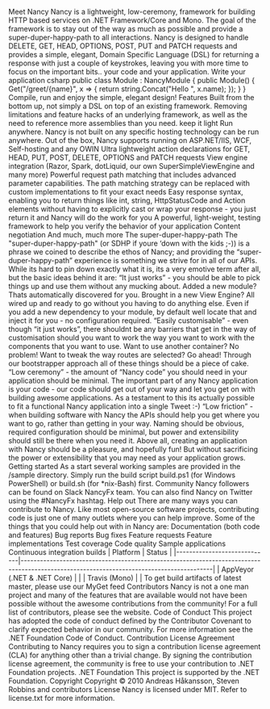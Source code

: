 Meet Nancy Nancy is a lightweight, low-ceremony, framework for building HTTP based services on .NET Framework/Core and Mono. The goal of the framework is to stay out of the way as much as possible and provide a super-duper-happy-path to all interactions. Nancy is designed to handle DELETE, GET, HEAD, OPTIONS, POST, PUT and PATCH requests and provides a simple, elegant, Domain Specific Language (DSL) for returning a response with just a couple of keystrokes, leaving you with more time to focus on the important bits.. your code and your application. Write your application csharp public class Module : NancyModule { public Module() { Get("/greet/{name}", x => { return string.Concat("Hello ", x.name); }); } } Compile, run and enjoy the simple, elegant design! Features Built from the bottom up, not simply a DSL on top of an existing framework. Removing limitations and feature hacks of an underlying framework, as well as the need to reference more assemblies than you need. keep it light Run anywhere. Nancy is not built on any specific hosting technology can be run anywhere. Out of the box, Nancy supports running on ASP.NET/IIS, WCF, Self-hosting and any OWIN Ultra lightweight action declarations for GET, HEAD, PUT, POST, DELETE, OPTIONS and PATCH requests View engine integration (Razor, Spark, dotLiquid, our own SuperSimpleViewEngine and many more) Powerful request path matching that includes advanced parameter capabilities. The path matching strategy can be replaced with custom implementations to fit your exact needs Easy response syntax, enabling you to return things like int, string, HttpStatusCode and Action elements without having to explicitly cast or wrap your response - you just return it and Nancy will do the work for you A powerful, light-weight, testing framework to help you verify the behavior of your application Content negotiation And much, much more The super-duper-happy-path The "super-duper-happy-path" (or SDHP if youre ‘down with the kids ;-)) is a phrase we coined to describe the ethos of Nancy; and providing the “super-duper-happy-path” experience is something we strive for in all of our APIs. While its hard to pin down exactly what it is, its a very emotive term after all, but the basic ideas behind it are: “It just works” - you should be able to pick things up and use them without any mucking about. Added a new module? Thats automatically discovered for you. Brought in a new View Engine? All wired up and ready to go without you having to do anything else. Even if you add a new dependency to your module, by default well locate that and inject it for you - no configuration required. “Easily customisable” - even though “it just works”, there shouldnt be any barriers that get in the way of customisation should you want to work the way you want to work with the components that you want to use. Want to use another container? No problem! Want to tweak the way routes are selected? Go ahead! Through our bootstrapper approach all of these things should be a piece of cake. “Low ceremony” - the amount of “Nancy code” you should need in your application should be minimal. The important part of any Nancy application is your code - our code should get out of your way and let you get on with building awesome applications. As a testament to this its actually possible to fit a functional Nancy application into a single Tweet :-) “Low friction” - when building software with Nancy the APIs should help you get where you want to go, rather than getting in your way. Naming should be obvious, required configuration should be minimal, but power and extensibility should still be there when you need it. Above all, creating an application with Nancy should be a pleasure, and hopefully fun! But without sacrificing the power or extensibility that you may need as your application grows. Getting started As a start several working samples are provided in the /sample directory. Simply run the build script build.ps1 (for Windows PowerShell) or build.sh (for *nix-Bash) first. Community Nancy followers can be found on Slack NancyFx team. You can also find Nancy on Twitter using the #NancyFx hashtag. Help out There are many ways you can contribute to Nancy. Like most open-source software projects, contributing code is just one of many outlets where you can help improve. Some of the things that you could help out with in Nancy are: Documentation (both code and features) Bug reports Bug fixes Feature requests Feature implementations Test coverage Code quality Sample applications Continuous integration builds | Platform | Status | |-----------------------------|-----------------------------------------------------------------------------------------------------------------------------------------| | AppVeyor (.NET & .NET Core) | | | Travis (Mono) | | To get build artifacts of latest master, please use our MyGet feed Contributors Nancy is not a one man project and many of the features that are available would not have been possible without the awesome contributions from the community! For a full list of contributors, please see the website. Code of Conduct This project has adopted the code of conduct defined by the Contributor Covenant to clarify expected behavior in our community. For more information see the .NET Foundation Code of Conduct. Contribution License Agreement Contributing to Nancy requires you to sign a contribution license agreement (CLA) for anything other than a trivial change. By signing the contribution license agreement, the community is free to use your contribution to .NET Foundation projects. .NET Foundation This project is supported by the .NET Foundation. Copyright Copyright © 2010 Andreas Håkansson, Steven Robbins and contributors License Nancy is licensed under MIT. Refer to license.txt for more information.